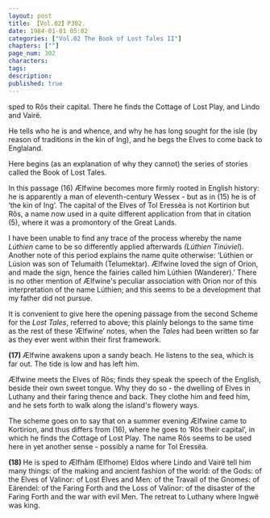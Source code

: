 ```yaml
---
layout: post
title: 【Vol.02】P302.
date: 1984-01-01 05:02
categories: ["Vol.02 The Book of Lost Tales II"]
chapters: [""]
page_num: 302
characters: 
tags: 
description: 
published: true
---
```


<p style="text-indent: 0;">
sped to Rôs their capital. There he finds the Cottage of Lost Play, and Lindo and Vairë.
</p>

He tells who he is and whence, and why he has long sought for the isle (by reason of traditions in the kin of Ing), and he begs the Elves to come back to Englaland.

Here begins (as an explanation of why they cannot) the series of stories called the Book of Lost Tales.

In this passage (16) Ælfwine becomes more firmly rooted in English history: he is apparently a man of eleventh-century Wessex - but as in (15) he is of ‘the kin of Ing’. The capital of the Elves of Tol Eressëa is not Kortirion but Rôs, a name now used in a quite different application from that in citation (5), where it was a promontory of the Great Lands.

I have been unable to find any trace of the process whereby the name <I>Lúthien</I> came to be so differently applied afterwards <I>(Lúthien Tinúviel</I>). Another note of this period explains the name quite otherwise: ‘Lúthien or Lúsion was son of Telumaith (Telumektar). Ælfwine loved the sign of Orion, and made the sign, hence the fairies called him Lúthien (Wanderer).’ There is no other mention of Ælfwine's peculiar association with Orion nor of this interpretation of the name Lúthien; and this seems to be a development that my father did not pursue.

It is convenient to give here the opening passage from the second Scheme for the <I>Lost Tales</I>, referred to above; this plainly belongs to the same time as the rest of these ‘Ælfwine’ notes, when the <I>Tales</I> had been written so far as they ever went within their first framework.

<B>(17) </B>Ælfwine awakens upon a sandy beach. He listens to the sea, which is far out. The tide is low and has left him.

Ælfwine meets the Elves of Rôs; finds they speak the speech of the English, beside their own sweet tongue. Why they do so - the dwelling of Elves in Luthany and their faring thence and back. They clothe him and feed him, and he sets forth to walk along the island's flowery ways.

The scheme goes on to say that on a summer evening Ælfwine came to Kortirion, and thus differs from (16), where he goes to ‘Rôs their capital’, in which he finds the Cottage of Lost Play. The name Rôs seems to be used here in yet another sense - possibly a name for Tol Eressëa.

<B>(18) </B>He is sped to Ælfhâm (Elfhome) Eldos where Lindo and Vairë tell him many things: of the making and ancient fashion of the world: of the Gods: of the Elves of Valinor: of Lost Elves and Men: of the Travail of the Gnomes: of Eärendel: of the Faring Forth and the Loss of Valinor: of the disaster of the Faring Forth and the war with evil Men. The retreat to Luthany where Ingwë was king.

